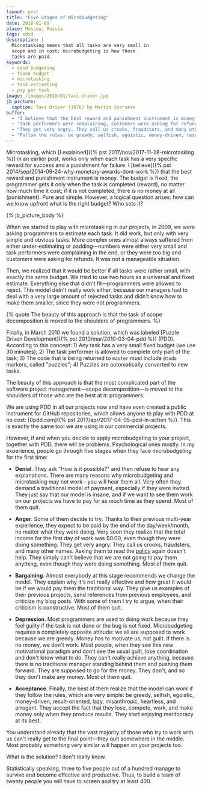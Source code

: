 ```yaml
---
layout: post
title: "Five Stages of Microbudgeting"
date: 2018-01-09
place: Moscow, Russia
tags: xdsd
description: |
  Microtasking means that all tasks are very small in
  scope and in cost; microbudgeting is how those
  tasks are paid.
keywords:
  - xdsd budgeting
  - fixed budget
  - microtasking
  - task estimating
  - pay per task
image: /images/2018/01/taxi-driver.jpg
jb_picture:
  caption: Taxi Driver (1976) by Martin Scorsese
buffer:
  - "I believe that the best reward and punishment instrument is money"
  - "Task performers were complaining, customers were asking for refunds... finally, we found a solution"
  - "They get very angry. They call us crooks, fraudsters, and many other names..."
  - "Follow the rules: be greedy, selfish, egoistic, money-driven, result-oriented, lazy, misanthropic..."
---
```


Microtasking, which [I explained]({% pst 2017/nov/2017-11-28-microtasking %})
in an earlier post, works only when each task has a very specific reward
for success and a punishment for failure.
I [believe]({% pst 2014/sep/2014-09-24-why-monetary-awards-dont-work %})
that the best reward and punishment instrument is money. The budget
is fixed, the programmer gets it only when the task is completed (reward), no matter
how much time it cost; if it is not completed, there is no money at all
(punishment). Pure and simple. However, a logical question arises: how can we
know upfront what is the right budget? Who sets it?

<!--more-->

{% jb_picture_body %}

When we started to play with microtasking in our projects, in 2009, we were
asking programmers to estimate each task. It did work, but only with very
simple and obvious tasks. More complex ones almost always suffered
from either under-estimating or padding&mdash;numbers were either very small
and task performers were complaining in the end, or they were too big and
customers were asking for refunds. It was not a manageable situation.

Then, we realized that it would be better if all tasks were rather
small, with exactly the same budget. We tried to use two hours as a universal
and fixed estimate. Everything else that didn't fit&mdash;programmers were allowed
to reject. This model didn't really work either, because our managers had
to deal with a very large amount of rejected tasks and didn't know how to make
them smaller, since they were not programmers.

{% quote The beauty of this approach is that the task of scope decomposition is moved to the shoulders of programmers. %}

Finally, in March 2010 we found a solution, which was labeled
[Puzzle Driven Development]({% pst 2010/mar/2010-03-04-pdd %}) (PDD). According to
this concept: 1) Any task has a very small fixed budget (we use 30 minutes);
2) The task performer is allowed to complete only part of the task;
3) The code that is being returned to `master` must include `@todo` markers, called "puzzles";
4) Puzzles are automatically converted to new tasks.

The beauty of this approach is that the most complicated part of the software
project management&mdash;scope decomposition&mdash;is moved to the shoulders
of those who are the best at it: programmers.

We are using PDD in all our projects now and have even created a public instrument
for GitHub repositories, which allows anyone to play with PDD at no cost:
[0pdd.com]({% pst 2017/apr/2017-04-05-pdd-in-action %}). This is exactly
the same tool we are using in our commercial projects.

However, if and when you decide to apply microbudgeting to your project,
together with PDD, there will be problems. Psychological ones mostly. In my
experience, people go through five stages when they face microbudgeting
for the first time:

  * **Denial**.
    They ask "How is it possible?" and then refuse to hear any explanations.
    There are many reasons why microbudgeting and microtasking may not
    work&mdash;you will hear them all. Very often they demand a traditional
    model of payment, especially if they were invited. They just say that
    our model is insane, and if we want to see them work on our projects we have to
    pay for as much time as they spend. Most of them quit.

  * **Anger**.
    Some of them decide to try. Thanks to their previous multi-year experience,
    they expect to be
    paid by the end of the day/week/month, no matter what they were doing. Very soon they
    realize that the total income for the first day of work was $0.00, even though
    they were doing something. They get very angry. They call us crooks, fraudsters,
    and many other names. Asking them to read the [policy](http://datum.zerocracy.com/pages/policy.html)
    again doesn't help. They simply can't believe that we are
    not going to pay them anything, even
    though they were doing something. Most of them quit.

  * **Bargaining**.
    Almost everybody at this stage recommends we change the model. They
    explain why it's not really effective and how great it would be if we
    would pay them the traditional way. They give us examples of their previous
    projects, send references from previous employees, and criticize
    my blog posts. With some of them I try to argue, when their criticism
    is constructive. Most of them quit.

  * **Depression**.
    Most programmers are used to doing work because they feel guilty
    if the task is not done or the bug is not fixed. Microbudgeting requires
    a completely opposite attitude: we all are supposed to work because
    we are greedy. Money has to motivate us, not guilt. If there is no money,
    we don't work. Most people, when they see this new motivational paradigm
    and don't see the usual guilt, lose coordination and don't know what to do.
    They can't really achieve anything, because there is no traditional manager
    standing behind them and pushing them forward. They are supposed to go for
    the money. They don't, and so they don't make any money. Most of them quit.

  * **Acceptance**.
    Finally, the best of them realize that the model can work if they
    follow the rules, which are very simple: be greedy, selfish, egoistic,
    money-driven, result-oriented, lazy, misanthropic, heartless, and arrogant.
    They accept the fact that they lose, compete, work, and make money only
    when they produce results. They start enjoying meritocracy at its best.

You understand already that the vast majority of those who try to work with us
can't really get to the final point&mdash;they quit somewhere in the middle.
Most probably something very similar will happen on your projects too.

What is the solution? I don't really know.

Statistically speaking, three to five people out of a hundred manage to survive and
become effective and productive. Thus, to build a team of twenty people
you will have to screen and try at least 400.
